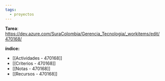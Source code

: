 ```yaml
---
tags:
  - proyectos
---
```

**Tarea**:
https://dev.azure.com/SuraColombia/Gerencia_Tecnologia/_workitems/edit/470168/

**índice:**

- [[Actividades - 470168]]
- [[Criterios - 470168]]
- [[Notas - 470168]]
- [[Recursos - 470168]]
